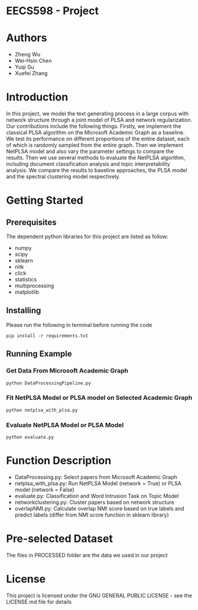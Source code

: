 # EECS598 - Project
# Authors
 - Zheng Wu
 - Wei-Hsin Chen
 - Yuqi Gu
 - Xuefei Zhang

# Introduction

In this project, we model the text generating process in a large corpus with network structure through a joint model of PLSA and network regularization. Our contributions include the following things. Firstly, we implement the classical PLSA algorithm on the Microsoft Academic Graph as a baseline. We test its performance on different proportions of the entire dataset, each of which is randomly sampled from the entire graph. Then we implement NetPLSA model and also vary the parameter settings to compare the results. Then we use several methods to evaluate the NetPLSA algorithm, including document classification analysis and topic interpretability analysis. We compare the results to baseline approaches, the PLSA model and the spectral clustering model respectively.


# Getting Started

## Prerequisites
The dependent python libraries for this project are listed as follow:
 - numpy
 - scipy
 - sklearn
 - nltk
 - click
 - statistics
 - multiprocessing
 - matplotlib

## Installing
Please run the following in terminal before running the code
```
pip install -r requirements.txt
```

## Running Example
### Get Data From Microsoft Academic Graph
```
python DataProcessingPipeline.py
```

### Fit NetPLSA Model or PLSA model on Selected Academic Graph
```
python netplsa_with_plsa.py
```

### Evaluate NetPLSA Model or PLSA Model
```
python evaluate.py
```

# Function Description
 - DataProcessing.py: Select papers from Microsoft Academic Graph
 - netplsa_with_plsa.py: Run NetPLSA Model (network = True) or PLSA model (network = False)
 - evaluate.py: Classification and Word Intrusion Task on Topic Model
 - networkclustering.py: Cluster papers based on network structure
 - overlapNMI.py: Calculate overlap NMI score based on true labels and predict labels (differ from NMI score function in sklearn library)

# Pre-selected Dataset
The files in PROCESSED folder are the data we used in our project

# License
This project is licensed under the GNU GENERAL PUBLIC LICENSE - see the LICENSE.md file for details

